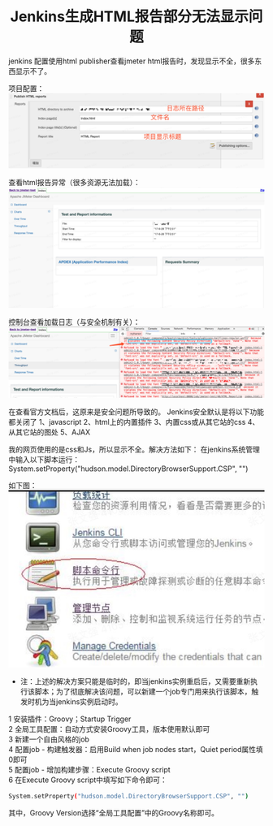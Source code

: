 # <center>Jenkins生成HTML报告部分无法显示问题
jenkins 配置使用html publisher查看jmeter html报告时，发现显示不全，很多东西显示不了。
 
项目配置：  
![project configuration](../assets/img/Jenkins%E7%94%9F%E6%88%90HTML%E6%8A%A5%E5%91%8A%E9%83%A8%E5%88%86%E6%97%A0%E6%B3%95%E6%98%BE%E7%A4%BA%E9%97%AE%E9%A2%98/jenkins-01.jpg)
 
查看html报告异常（很多资源无法加载）：  
![htlm report](../assets/img/Jenkins%E7%94%9F%E6%88%90HTML%E6%8A%A5%E5%91%8A%E9%83%A8%E5%88%86%E6%97%A0%E6%B3%95%E6%98%BE%E7%A4%BA%E9%97%AE%E9%A2%98/jenkins-02.jpg)
 

控制台查看加载日志（与安全机制有关）：   
![report console](../assets/img/Jenkins%E7%94%9F%E6%88%90HTML%E6%8A%A5%E5%91%8A%E9%83%A8%E5%88%86%E6%97%A0%E6%B3%95%E6%98%BE%E7%A4%BA%E9%97%AE%E9%A2%98/jenkins-03.jpg)


在查看官方文档后，这原来是安全问题所导致的。
Jenkins安全默认是将以下功能都关闭了
1、javascript
2、html上的内置插件
3、内置css或从其它站的css
4、从其它站的图处
5、AJAX
 
我的网页使用的是css和Js，所以显示不全。解决方法如下：
在jenkins系统管理中输入以下脚本运行：
System.setProperty("hudson.model.DirectoryBrowserSupport.CSP", "")
 
如下图：  
![script command line](../assets/img/Jenkins%E7%94%9F%E6%88%90HTML%E6%8A%A5%E5%91%8A%E9%83%A8%E5%88%86%E6%97%A0%E6%B3%95%E6%98%BE%E7%A4%BA%E9%97%AE%E9%A2%98/jenkins-04.jpg)

* 注：上述的解决方案只能是临时的，即当jenkins实例重启后，又需要重新执行该脚本；为了彻底解决该问题，可以新建一个job专门用来执行该脚本，触发时机为当jenkins实例启动时。

1 安装插件：Groovy；Startup Trigger  
2 全局工具配置：自动方式安装Groovy工具，版本使用默认即可  
3 新建一个自由风格的job  
4 配置job - 构建触发器：启用Build when job nodes start，Quiet period属性填0即可  
5 配置job - 增加构建步骤：Execute Groovy script  
6 在Execute Groovy script中填写如下命令即可：

```bash
System.setProperty("hudson.model.DirectoryBrowserSupport.CSP", "")
```
 其中，Groovy Version选择“全局工具配置”中的Groovy名称即可。
 